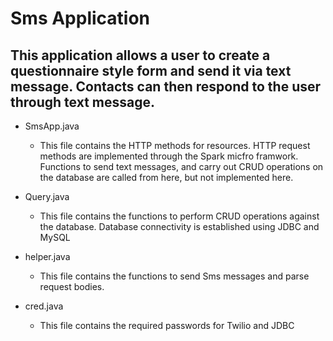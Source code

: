 # Sms Application
## This application allows a user to create a questionnaire style form and send it via text message. Contacts can then respond to the user through text message.

 - SmsApp.java
	 - This file contains the HTTP methods for resources. HTTP request methods are implemented through the Spark micfro framwork. Functions to send text messages, and carry out CRUD operations on the database are called from here, but not implemented here.

- Query.java
	-  This file contains the functions to perform CRUD operations against the database. Database connectivity is established using JDBC and MySQL

- helper.java
	- This file contains the functions to send Sms messages and parse request bodies.

- cred.java
	- This file contains the required passwords for Twilio and JDBC
